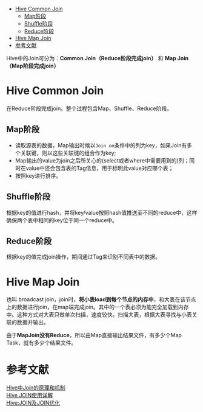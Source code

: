 * [Hive Common Join](#hive-common-join)
    * [Map阶段](#map阶段)
    * [Shuffle阶段](#shuffle阶段)
    * [Reduce阶段](#reduce阶段)
* [Hive Map Join](#hive-map-join)
* [参考文献](#参考文献)

Hive中的Join可分为：**Common Join（Reduce阶段完成join）** 和 **Map Join（Map阶段完成join）**

# Hive Common Join
在Reduce阶段完成join。整个过程包含Map、Shuffle、Reduce阶段。

## Map阶段
- 读取源表的数据，Map输出时候以`Join on`条件中的列为key，如果Join有多个关联键，则以这些关联键的组合作为key;
- Map输出的value为join之后所关心的(select或者where中需要用到的)列；同时在value中还会包含表的Tag信息，用于标明此value对应哪个表；
- 按照key进行排序。

## Shuffle阶段
根据key的值进行hash，并将key/value按照hash值推送至不同的reduce中，这样确保两个表中相同的key位于同一个reduce中。

## Reduce阶段
根据key的值完成join操作，期间通过Tag来识别不同表中的数据。

# Hive Map Join
也叫 broadcast join，join时，**将小表load到每个节点的内存中**，和大表在该节点上的数据进行join，在map端完成join。其中的一个表必须为能完全加载到内存中。这种方式对大表只做单次扫描，速度较快。扫描大表，根据大表寻找与小表关联的数据并输出。

由于**MapJoin没有Reduce**，所以由Map直接输出结果文件，有多少个Map Task，就有多少个结果文件。

# 参考文献
[Hive中Join的原理和机制](http://lxw1234.com/archives/2015/06/313.htm)    
[Hive JOIN使用详解](http://shiyanjun.cn/archives/588.html)    
[Hive:JOIN及JOIN优化](http://datavalley.github.io/2015/10/25/Hive%E4%B9%8BJOIN%E5%8F%8AJOIN%E4%BC%98%E5%8C%96)


